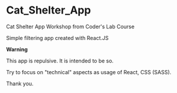 # Cat_Shelter_App
Cat Shelter App Workshop from Coder's Lab Course

Simple filtering app created with React.JS

<strong> Warning </strong>
<p>This app is repulsive. It is intended to be so. </p>

Try to focus on "technical" aspects as usage of React, CSS (SASS).

Thank you.
